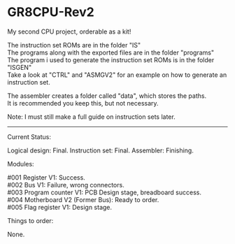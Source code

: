# GR8CPU-Rev2

My second CPU project, orderable as a kit!

The instruction set ROMs are in the folder "IS"<br>
The programs along with the exported files are in the folder "programs"<br>
The program i used to generate the instruction set ROMs is in the folder "ISGEN"<br>
Take a look at "CTRL" and "ASMGV2" for an example on how to generate an instruction set.

The assembler creates a folder called "data", which stores the paths.<br>
It is recommended you keep this, but not necessary.

Note: I must still make a full guide on instruction sets later.

---

Current Status:

Logical design: Final.
Instruction set: Final.
Assembler: Finishing.

Modules:

#001 Register V1: Success.<br>
#002 Bus V1: Failure, wrong connectors.<br>
#003 Program counter V1: PCB Design stage, breadboard success.<br>
#004 Motherboard V2 (Former Bus): Ready to order.<br>
#005 Flag register V1: Design stage.

Things to order:

None.
